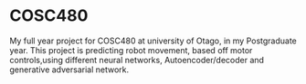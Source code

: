 # COSC480
My full year project for COSC480 at university of Otago, in my Postgraduate year. 
This project is predicting robot movement, based off motor controls,using different neural networks, Autoencoder/decoder and generative adversarial network. 
